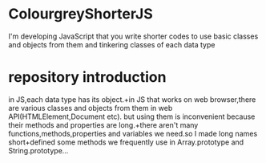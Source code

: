 # ColourgreyShorterJS
I'm developing JavaScript that you write shorter codes to use basic classes and objects from them and tinkering classes of each data type
<br>
# repository introduction
in JS,each data type has its object.+in JS that works on web browser,there are various classes and objects from them in web API(HTMLElement,Document etc). but using them is inconvenient because their methods and properties are long.+there aren't many functions,methods,properties and variables we need.so I made long names short+defined some methods we frequently use in Array.prototype and String.prototype...
